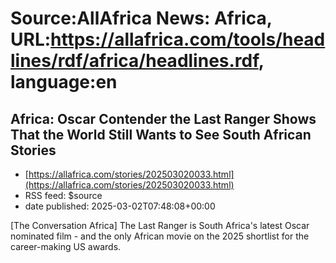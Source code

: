 # Source:AllAfrica News: Africa, URL:https://allafrica.com/tools/headlines/rdf/africa/headlines.rdf, language:en

## Africa: Oscar Contender the Last Ranger Shows That the World Still Wants to See South African Stories
 - [https://allafrica.com/stories/202503020033.html](https://allafrica.com/stories/202503020033.html)
 - RSS feed: $source
 - date published: 2025-03-02T07:48:08+00:00

[The Conversation Africa] The Last Ranger is South Africa's latest Oscar nominated film - and the only African movie on the 2025 shortlist for the career-making US awards.

